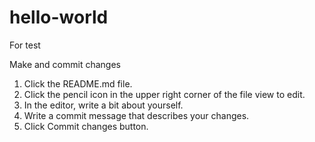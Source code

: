# hello-world
For test

Make and commit changes
1.	Click the README.md file.
2.	Click the  pencil icon in the upper right corner of the file view to edit.
3.	In the editor, write a bit about yourself.
4.	Write a commit message that describes your changes.
5.	Click Commit changes button.
